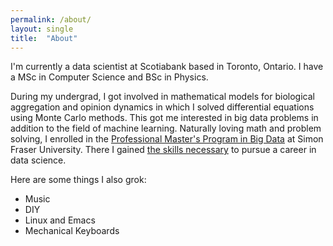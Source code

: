 ```yaml
---
permalink: /about/
layout: single
title:  "About"
---
```


I'm currently a data scientist at Scotiabank based in Toronto, Ontario. I have
a MSc in Computer Science and BSc in Physics.

During my undergrad, I got involved in mathematical models for biological aggregation
and opinion dynamics in which I solved differential equations using Monte Carlo methods.
This got me interested in big data problems in addition to the field of machine learning.
Naturally loving math and problem solving, I enrolled in the [Professional Master's Program in Big Data](https://www.sfu.ca/bigdata)
at Simon Fraser University. There I gained [the skills necessary](https://vimeo.com/191054268)
to pursue a career in data science.

Here are some things I also grok:
* Music
* DIY
* Linux and Emacs
* Mechanical Keyboards

